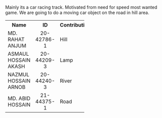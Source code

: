 Mainly its a car racing track. Motivated from need for speed most wanted game.
We are going to do a moving car object on the road in hill area.


<table style="width:50%">
  <tr>
    <th>Name</th>
    <th>ID</th>
    <th>Contribution</th>
  </tr>
  <tr>
    <td>MD. RAHAT ANJUM</td>
    <td><center>20-42786-1</center></td>
    <td>Hill</td>
  </tr>
  <tr>
    <td>ASMAUL HOSSAIN AKASH</td>
    <td><center>20-44209-3</center></td>
    <td>Lamp</td>
  </tr>
  <tr>
    <td>NAZMUL HOSSAIN ARNOB</td>
    <td><center>20-44240-3</center></td>
    <td>River</td>
  </tr>
  <td>MD. ABID HOSSAIN</td>
    <td><center>21-44375-1</center></td>
    <td>Road </td>
  </tr>
</table>